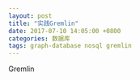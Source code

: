 ```yaml
---
layout: post
title: "实践Gremlin"
date: 2017-07-10 14:05:00 +0800
categories: 数据库
tags: graph-database nosql gremlin
---
```


Gremlin
